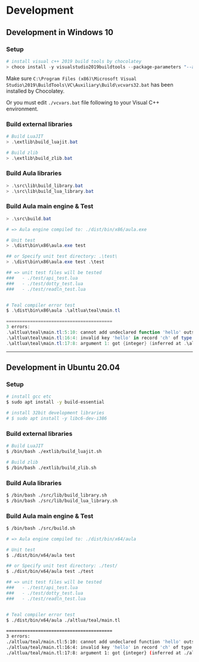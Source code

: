 ﻿# Development

## Development in Windows 10

### Setup
```powershell
# install visual c++ 2019 build tools by chocolatey
> choco install -y visualstudio2019buildtools --package-parameters "--add Microsoft.VisualStudio.Workload.VCTools --includeRecommended --includeOptional --passive
```

Make sure `C:\Program Files (x86)\Microsoft Visual Studio\2019\BuildTools\VC\Auxiliary\Build\vcvars32.bat` has been installed by Chocolatey.

Or you must edit `./vcvars.bat` file following to your Visual C++ environment.

### Build external libraries
```powershell
# Build LuaJIT
> .\extlib\build_luajit.bat

# Build zlib
> .\extlib\build_zlib.bat
```

### Build Aula libraries
```powershell
> .\src\lib\build_library.bat
> .\src\lib\build_lua_library.bat
```

### Build Aula main engine & Test
```powershell
> .\src\build.bat

# => Aula engine compiled to: ./dist/bin/x86/aula.exe

# Unit test
> .\dist\bin\x86\aula.exe test

## or Specify unit test directory: .\test\
> .\dist\bin\x86\aula.exe test .\test

## => unit test files will be tested
###   - ./test/api_test.lua
###   - ./test/dotty_test.lua
###   - ./test/readln_test.lua


# Teal compiler error test
$ .\dist\bin\x86\aula .\altlua\teal\main.tl

========================================
3 errors:
.\altlua\teal\main.tl:5:10: cannot add undeclared function 'hello' outside of the scope where 'Character' was originally declared
.\altlua\teal\main.tl:16:4: invalid key 'hello' in record 'ch' of type Character
.\altlua\teal\main.tl:17:8: argument 1: got {integer} (inferred at .\altlua\teal\main.tl:17:9), expected Move
```

***

## Development in Ubuntu 20.04

### Setup
```bash
# install gcc etc
$ sudo apt install -y build-essential

# install 32bit development libraries
# $ sudo apt install -y libc6-dev-i386
```

### Build external libraries
```bash
# Build LuaJIT
$ /bin/bash ./extlib/build_luajit.sh

# Build zlib
$ /bin/bash ./extlib/build_zlib.sh
```

### Build Aula libraries
```bash
$ /bin/bash ./src/lib/build_library.sh
$ /bin/bash ./src/lib/build_lua_library.sh
```

### Build Aula main engine & Test
```bash
$ /bin/bash ./src/build.sh

# => Aula engine compiled to: ./dist/bin/x64/aula

# Unit test
$ ./dist/bin/x64/aula test

## or Specify unit test directory: ./test/
$ ./dist/bin/x64/aula test ./test

## => unit test files will be tested
###   - ./test/api_test.lua
###   - ./test/dotty_test.lua
###   - ./test/readln_test.lua


# Teal compiler error test
$ ./dist/bin/x64/aula ./altlua/teal/main.tl

========================================
3 errors:
./altlua/teal/main.tl:5:10: cannot add undeclared function 'hello' outside of the scope where 'Character' was originally declared
./altlua/teal/main.tl:16:4: invalid key 'hello' in record 'ch' of type Character
./altlua/teal/main.tl:17:8: argument 1: got {integer} (inferred at ./altlua/teal/main.tl:17:9), expected Move
```
